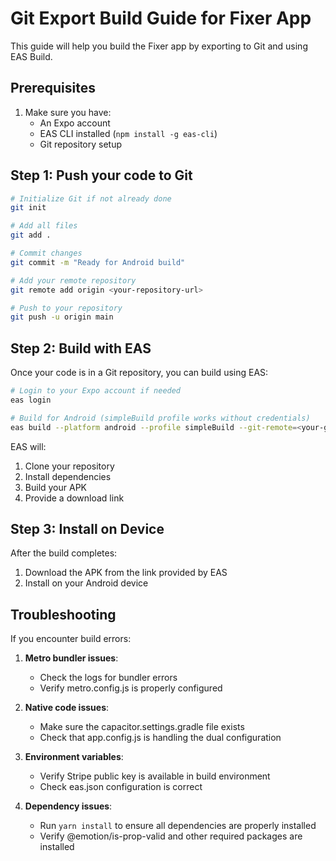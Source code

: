 # Git Export Build Guide for Fixer App

This guide will help you build the Fixer app by exporting to Git and using EAS Build.

## Prerequisites

1. Make sure you have:
   - An Expo account
   - EAS CLI installed (`npm install -g eas-cli`)
   - Git repository setup

## Step 1: Push your code to Git

```bash
# Initialize Git if not already done
git init

# Add all files
git add .

# Commit changes
git commit -m "Ready for Android build"

# Add your remote repository
git remote add origin <your-repository-url>

# Push to your repository
git push -u origin main
```

## Step 2: Build with EAS

Once your code is in a Git repository, you can build using EAS:

```bash
# Login to your Expo account if needed
eas login

# Build for Android (simpleBuild profile works without credentials)
eas build --platform android --profile simpleBuild --git-remote=<your-git-remote> --git-branch=main
```

EAS will:
1. Clone your repository
2. Install dependencies
3. Build your APK
4. Provide a download link

## Step 3: Install on Device

After the build completes:
1. Download the APK from the link provided by EAS
2. Install on your Android device

## Troubleshooting

If you encounter build errors:

1. **Metro bundler issues**:
   - Check the logs for bundler errors
   - Verify metro.config.js is properly configured

2. **Native code issues**:
   - Make sure the capacitor.settings.gradle file exists
   - Check that app.config.js is handling the dual configuration

3. **Environment variables**:
   - Verify Stripe public key is available in build environment
   - Check eas.json configuration is correct

4. **Dependency issues**:
   - Run `yarn install` to ensure all dependencies are properly installed
   - Verify @emotion/is-prop-valid and other required packages are installed
